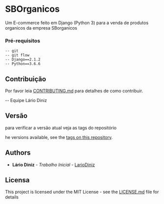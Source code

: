 # SBOrganicos

Um E-commerce feito em Django (Python 3) para a venda de produtos organicos da empresa SBorganicos

### Pré-requisitos


    -- git
    -- git flow
    -- Django==2.1.2
    -- Python==3.6.6

## Contribuição

Por favor leia [CONTRIBUTING.md](https://github.com/SantosDevelopers/sborganicos/blob/master/CONTRIBUTING.md) para detalhes de como contribuir.

-- Equipe
    Lário Diniz

## Versão

para verificar a versão atual veja as tags do repositório

he versions available, see the [tags on this repository](https://github.com/SantosDevelopers/sborganicos/tags).

## Authors

* **Lário Diniz** - *Trabalho Inicial* - [LarioDiniz](https://github.com/lariodiniz)


## Licensa

This project is licensed under the MIT License - see the [LICENSE.md](LICENSE.md) file for details


